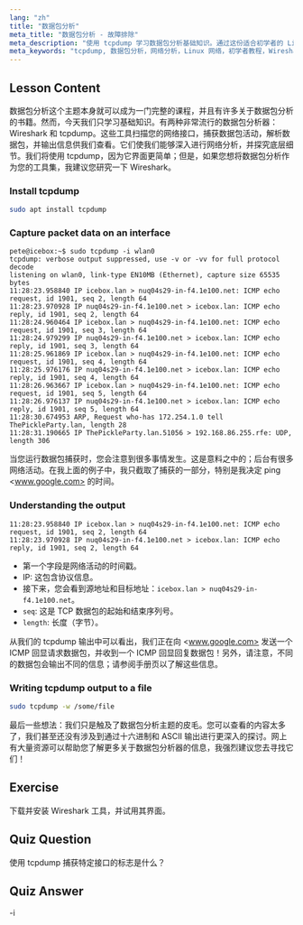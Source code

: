 ```yaml
---
lang: "zh"
title: "数据包分析"
meta_title: "数据包分析 - 故障排除"
meta_description: "使用 tcpdump 学习数据包分析基础知识。通过这份适合初学者的 Linux 指南，了解网络流量，捕获数据，并解释输出。"
meta_keywords: "tcpdump, 数据包分析，网络分析，Linux 网络，初学者教程，Wireshark, Linux 命令，网络流量"
---
```


## Lesson Content

数据包分析这个主题本身就可以成为一门完整的课程，并且有许多关于数据包分析的书籍。然而，今天我们只学习基础知识。有两种非常流行的数据包分析器：Wireshark 和 tcpdump。这些工具扫描您的网络接口，捕获数据包活动，解析数据包，并输出信息供我们查看。它们使我们能够深入进行网络分析，并探究底层细节。我们将使用 tcpdump，因为它界面更简单；但是，如果您想将数据包分析作为您的工具集，我建议您研究一下 Wireshark。

### Install tcpdump

```bash
sudo apt install tcpdump
```

### Capture packet data on an interface

```plaintext
pete@icebox:~$ sudo tcpdump -i wlan0
tcpdump: verbose output suppressed, use -v or -vv for full protocol decode
listening on wlan0, link-type EN10MB (Ethernet), capture size 65535 bytes
11:28:23.958840 IP icebox.lan > nuq04s29-in-f4.1e100.net: ICMP echo request, id 1901, seq 2, length 64
11:28:23.970928 IP nuq04s29-in-f4.1e100.net > icebox.lan: ICMP echo reply, id 1901, seq 2, length 64
11:28:24.960464 IP icebox.lan > nuq04s29-in-f4.1e100.net: ICMP echo request, id 1901, seq 3, length 64
11:28:24.979299 IP nuq04s29-in-f4.1e100.net > icebox.lan: ICMP echo reply, id 1901, seq 3, length 64
11:28:25.961869 IP icebox.lan > nuq04s29-in-f4.1e100.net: ICMP echo request, id 1901, seq 4, length 64
11:28:25.976176 IP nuq04s29-in-f4.1e100.net > icebox.lan: ICMP echo reply, id 1901, seq 4, length 64
11:28:26.963667 IP icebox.lan > nuq04s29-in-f4.1e100.net: ICMP echo request, id 1901, seq 5, length 64
11:28:26.976137 IP nuq04s29-in-f4.1e100.net > icebox.lan: ICMP echo reply, id 1901, seq 5, length 64
11:28:30.674953 ARP, Request who-has 172.254.1.0 tell ThePickleParty.lan, length 28
11:28:31.190665 IP ThePickleParty.lan.51056 > 192.168.86.255.rfe: UDP, length 306
```

当您运行数据包捕获时，您会注意到很多事情发生。这是意料之中的；后台有很多网络活动。在我上面的例子中，我只截取了捕获的一部分，特别是我决定 ping <www.google.com> 的时间。

### Understanding the output

```plaintext
11:28:23.958840 IP icebox.lan > nuq04s29-in-f4.1e100.net: ICMP echo request, id 1901, seq 2, length 64
11:28:23.970928 IP nuq04s29-in-f4.1e100.net > icebox.lan: ICMP echo reply, id 1901, seq 2, length 64
```

- 第一个字段是网络活动的时间戳。
- IP: 这包含协议信息。
- 接下来，您会看到源地址和目标地址：`icebox.lan > nuq04s29-in-f4.1e100.net`。
- `seq`: 这是 TCP 数据包的起始和结束序列号。
- `length`: 长度（字节）。

从我们的 tcpdump 输出中可以看出，我们正在向 <www.google.com> 发送一个 ICMP 回显请求数据包，并收到一个 ICMP 回显回复数据包！另外，请注意，不同的数据包会输出不同的信息；请参阅手册页以了解这些信息。

### Writing tcpdump output to a file

```bash
sudo tcpdump -w /some/file
```

最后一些想法：我们只是触及了数据包分析主题的皮毛。您可以查看的内容太多了，我们甚至还没有涉及到通过十六进制和 ASCII 输出进行更深入的探讨。网上有大量资源可以帮助您了解更多关于数据包分析器的信息，我强烈建议您去寻找它们！

## Exercise

下载并安装 Wireshark 工具，并试用其界面。

## Quiz Question

使用 tcpdump 捕获特定接口的标志是什么？

## Quiz Answer

-i
